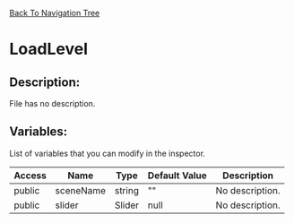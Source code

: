 [Back To Navigation Tree](https://wesleywh.github.io/GameDevRepo/docs/navigation.html)
# LoadLevel

## Description:
File has no description.

## Variables:
List of variables that you can modify in the inspector.

|Access|Name|Type|Default Value|Description|
|---|---|---|---|---|
|public|sceneName|string|""|No description.|
|public|slider|Slider|null|No description.|
